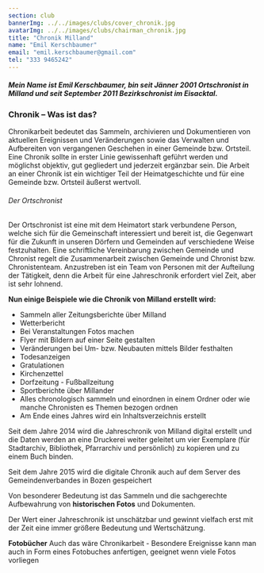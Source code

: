 ```yaml
---
section: club
bannerImg: ../../images/clubs/cover_chronik.jpg
avatarImg: ../../images/clubs/chairman_chronik.jpg
title: "Chronik Milland"
name: "Emil Kerschbaumer"
email: "emil.kerschbaumer@gmail.com"
tel: "333 9465242"
---
```


##### Mein Name ist Emil Kerschbaumer, bin seit Jänner 2001 Ortschronist in Milland und seit September 2011 Bezirkschronist im Eisacktal.

 

### Chronik – Was ist das?

Chronikarbeit bedeutet das Sammeln, archivieren und Dokumentieren von aktuellen Ereignissen und Veränderungen sowie das Verwalten und Aufbereiten von vergangenen Geschehen in einer Gemeinde bzw. Ortsteil. Eine Chronik sollte in erster Linie gewissenhaft geführt werden und möglichst objektiv, gut gegliedert und jederzeit ergänzbar sein. Die Arbeit an einer Chronik ist ein wichtiger Teil der Heimatgeschichte und für eine Gemeinde bzw. Ortsteil äußerst wertvoll.

 

###### Der Ortschronist

Der Ortschronist ist eine mit dem Heimatort stark verbundene Person, welche sich für die Gemeinschaft interessiert und bereit ist, die Gegenwart für die Zukunft in unseren Dörfern und Gemeinden auf verschiedene Weise festzuhalten. Eine schriftliche Vereinbarung zwischen Gemeinde und Chronist regelt die Zusammenarbeit zwischen Gemeinde und Chronist bzw. Chronistenteam. Anzustreben ist ein Team von Personen mit der Aufteilung der Tätigkeit, denn die Arbeit für eine Jahreschronik erfordert viel Zeit, aber ist sehr lohnend.

 

**Nun einige Beispiele wie die Chronik von Milland erstellt wird:**

* Sammeln aller Zeitungsberichte über Milland
* Wetterbericht
* Bei Veranstaltungen Fotos machen
* Flyer mit Bildern auf einer Seite gestalten
* Veränderungen bei Um- bzw. Neubauten mittels Bilder festhalten
* Todesanzeigen
* Gratulationen
* Kirchenzettel
* Dorfzeitung - Fußballzeitung
* Sportberichte über Millander
* Alles chronologisch sammeln und einordnen in einem Ordner
oder wie manche Chronisten es Themen bezogen ordnen
* Am Ende eines Jahres wird ein Inhaltsverzeichnis erstellt


Seit dem Jahre 2014 wird die Jahreschronik von Milland digital erstellt und die Daten werden an eine Druckerei weiter geleitet um vier Exemplare (für Stadtarchiv, Bibliothek, Pfarrarchiv und persönlich) zu kopieren und zu einem Buch binden.

Seit dem Jahre 2015 wird die digitale Chronik auch auf dem Server des Gemeindenverbandes in Bozen gespeichert

Von besonderer Bedeutung ist das Sammeln und die sachgerechte Aufbewahrung von **historischen Fotos** und Dokumenten.

Der Wert einer Jahreschronik ist unschätzbar und gewinnt vielfach erst mit der Zeit eine immer größere Bedeutung und Wertschätzung.

**Fotobücher** Auch das wäre Chronikarbeit - Besondere Ereignisse kann man auch in Form eines Fotobuches anfertigen, geeignet wenn viele Fotos vorliegen